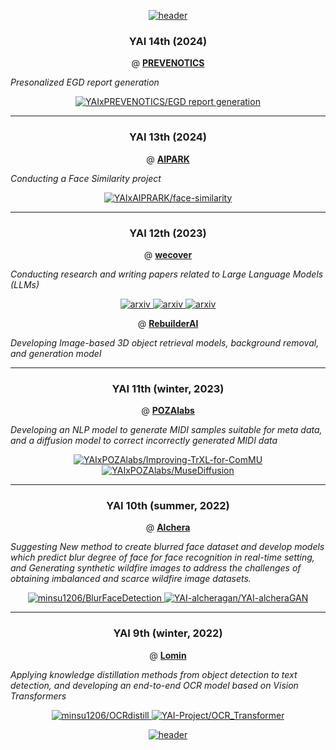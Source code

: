 <!-- HEADER START -->
<p align="center"><a href="#">
    <img src="https://capsule-render.vercel.app/api?type=waving&color=0:7F99F8,100:374874&height=250&width=100%&section=header&text=Industry%20Cooperation&fontSize=40&fontColor=ffffff&animation=fadeIn&fontAlignY=40" alt="header" />
</a></p>
<!-- HEADER END -->

<h3 align="center">YAI 14th (2024)</h3>

<p align="center">  
@ 
<a href = https://www.prevenotics.com/>
<b> PREVENOTICS </b>
</a>
</p>

*Presonalized EGD report generation*


<p align="center"> 
<a href="https://github.com/jmjmfasdf/YAI-X-Prevenotics.git">
    <img src="https://github-readme-stats-sigma-five.vercel.app/api/pin/?username=jmjmfasdf&repo=YAI-X-Prevenotics&title_color=fff&icon_color=f9f9f9&text_color=f9f9f9&bg_color=6cafca" alt="YAIxPREVENOTICS/EGD report generation" />
</a>
</p>

---

<h3 align="center">YAI 13th (2024)</h3>

<p align="center">  
@ 
<a href = https://www.aipark.ai/>
<b> AIPARK </b>
</a>
</p>

*Conducting a Face Similarity project*


<p align="center"> 
<a href="https://github.com/jmjmfasdf/face-similarity.git">
    <img src="https://github-readme-stats-sigma-five.vercel.app/api/pin/?username=jmjmfasdf&repo=face-similarity&title_color=fff&icon_color=f9f9f9&text_color=f9f9f9&bg_color=70d156" alt="YAIxAIPRARK/face-similarity" />
</a>
</p>

---

<h3 align="center">YAI 12th (2023)</h3>

<p align="center">  
@ 
<a href = https://www.wecoverai.com/>
<b> wecover </b>
</a>
</p>
 
*Conducting research and writing papers related to Large Language Models (LLMs)*

<p align="center">
    
<a href="https://arxiv.org/pdf/2402.10645" title="Can Separators Improve Chain-of-Thought Prompting?">
    <img src="https://img.shields.io/badge/Paper-Arxiv-red" alt="arxiv" />
</a>
    
<a href="https://arxiv.org/pdf/2405.16155" title="Improving Multi-lingual Alignment Through Soft Contrastive Learning">
    <img src="https://img.shields.io/badge/Paper-Arxiv-red" alt="arxiv" />
</a>
<a href="https://arxiv.org/pdf/2402.17097" title="RE-EX : REVISING AFTER EXPLANATION REDUCES
THE FACTUAL ERRORS IN LLM RESPONSES">
    <img src="https://img.shields.io/badge/Paper-Arxiv-red" alt="arxiv" />
</a>

</p>

<p align="center">  
@ 
<a href = https://rebuilderai.com/>
<b> RebuilderAI </b>
</a>
</p>
 
*Developing Image-based 3D object retrieval models, background removal, and generation model*

---

<h3 align="center">YAI 11th (winter, 2023)</h3>

<p align="center">  
@ 
<a href = https://pozalabs.com/>
<b> POZAlabs </b>
</a>
</p>
 
*Developing an NLP model to generate MIDI samples suitable for meta data, and a diffusion model to correct incorrectly generated MIDI data*
<p align="center">
<a href="https://github.com/YAIxPOZAlabs/Improving-TrXL-for-ComMU.git">
    <img src="https://github-readme-stats-sigma-five.vercel.app/api/pin/?username=YAIxPOZAlabs&repo=Improving-TrXL-for-ComMU&title_color=fff&icon_color=f9f9f9&text_color=f9f9f9&bg_color=30,634FE1,416CB3&" alt="YAIxPOZAlabs/Improving-TrXL-for-ComMU" />
</a>
    
<a href="https://github.com/YAIxPOZAlabs/MuseDiffusion.git">
    <img src="https://github-readme-stats-sigma-five.vercel.app/api/pin/?username=YAIxPOZAlabs&repo=MuseDiffusion&title_color=fff&icon_color=f9f9f9&text_color=f9f9f9&bg_color=30,416CB3,634FE1&" alt="YAIxPOZAlabs/MuseDiffusion" />
</a>
</p>

---

<h3 align="center">YAI 10th (summer, 2022)</h3>

<p align="center">  
@ 
<a href =https://alchera.ai//>
<b> Alchera </b>
</a>
</p>

*Suggesting New method to create blurred face dataset and develop models which predict blur degree of face for face recognition in real-time setting, and Generating synthetic wildfire images to address the challenges of obtaining imbalanced and scarce wildfire image datasets.*

<p align="center">
<a href="https://github.com/minsu1206/BlurFaceDetection.git">
    <img src="https://github-readme-stats-sigma-five.vercel.app/api/pin/?username=minsu1206&repo=BlurFaceDetection&title_color=fff&icon_color=f9f9f9&text_color=f9f9f9&bg_color=30,00BEFF,005BAF&" alt="minsu1206/BlurFaceDetection" />
</a>
<a href="https://github.com/YAI-alcheragan/YAI-alcheraGAN.git">
    <img src="https://github-readme-stats-sigma-five.vercel.app/api/pin/?username=YAI-alcheragan&repo=YAI-alcheraGAN&title_color=fff&icon_color=f9f9f9&text_color=f9f9f9&bg_color=0,005BAF,00BEFF&" alt="YAI-alcheragan/YAI-alcheraGAN" />
</a>
</p>


---

<h3 align="center">YAI 9th (winter, 2022) </h3>
<p align="center">  
@ 
<a href =https://lomin.ai/>
<b> Lomin </b>
</a>
</p>

*Applying knowledge distillation methods from object detection to text detection, and developing an end-to-end OCR model based on Vision Transformers*

<p align="center">
<a href="https://github.com/minsu1206/OCRdistill.git">
    <img src="https://github-readme-stats-sigma-five.vercel.app/api/pin/?username=minsu1206&repo=OCRdistill&title_color=fff&icon_color=f9f9f9&text_color=f9f9f9&bg_color=30,FFBF8B,F27500&" alt="minsu1206/OCRdistill" />
</a>
<a href="https://github.com/YAI-Project/OCR_Transformer.git">
    <img src="https://github-readme-stats-sigma-five.vercel.app/api/pin/?username=YAI-Project&repo=OCR_Transformer&title_color=fff&icon_color=f9f9f9&text_color=f9f9f9&bg_color=30,F27500,FFBF8B&cache_seconds=1200" alt="YAI-Project/OCR_Transformer" />
</a>
</p>



<!-- FOOTER START -->
<p align="center"><a href="#">
    <img src="https://capsule-render.vercel.app/api?type=waving&color=0:7F99F8,100:374874&height=150&width=100%&section=footer&animation=fadeIn&fontAlignY=40" alt="header" />
</a></p>
<!-- FOOTER END -->
